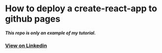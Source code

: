 
# How to deploy a create-react-app to github pages
##### This repo is only an example of my tutorial.
### [View on Linkedin](https://www.linkedin.com/posts/khaledbadr_deploy-react-app-activity-7071457346346000387-vnqF?utm_source=share&utm_medium=member_desktop)

